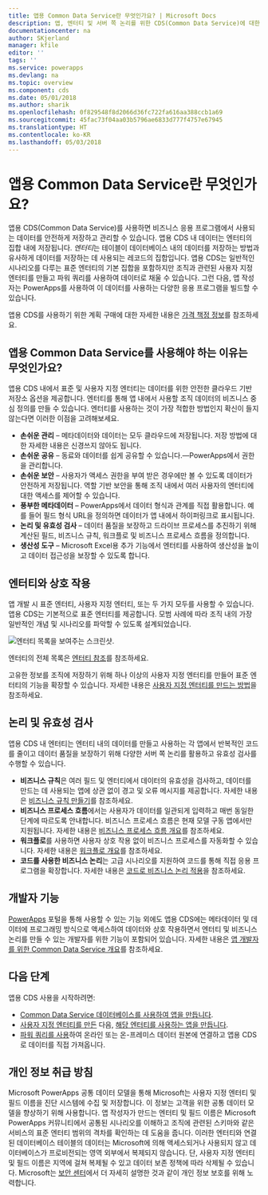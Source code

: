 ```yaml
---
title: 앱용 Common Data Service란 무엇인가요? | Microsoft Docs
description: 앱, 엔터티 및 서버 쪽 논리를 위한 CDS(Common Data Service)에 대한 소개입니다.
documentationcenter: na
author: SKjerland
manager: kfile
editor: ''
tags: ''
ms.service: powerapps
ms.devlang: na
ms.topic: overview
ms.component: cds
ms.date: 05/01/2018
ms.author: sharik
ms.openlocfilehash: 0f829548f8d2066d36fc722fa616aa388ccb1a69
ms.sourcegitcommit: 45fac73f04aa03b5796ae6833d777f4757e67945
ms.translationtype: HT
ms.contentlocale: ko-KR
ms.lasthandoff: 05/03/2018
---
```

# <a name="what-is-common-data-service-for-apps"></a>앱용 Common Data Service란 무엇인가요?
앱용 CDS(Common Data Service)를 사용하면 비즈니스 응용 프로그램에서 사용되는 데이터를 안전하게 저장하고 관리할 수 있습니다. 앱용 CDS 내 데이터는 엔터티의 집합 내에 저장됩니다. *엔터티*는 테이블이 데이터베이스 내의 데이터를 저장하는 방법과 유사하게 데이터를 저장하는 데 사용되는 레코드의 집합입니다. 앱용 CDS는 일반적인 시나리오를 다루는 표준 엔터티의 기본 집합을 포함하지만 조직과 관련된 사용자 지정 엔터티를 만들고 파워 쿼리를 사용하여 데이터로 채울 수 있습니다. 그런 다음, 앱 작성자는 PowerApps를 사용하여 이 데이터를 사용하는 다양한 응용 프로그램을 빌드할 수 있습니다.

앱용 CDS를 사용하기 위한 계획 구매에 대한 자세한 내용은 [가격 책정 정보](../../administrator/pricing-billing-skus.md)를 참조하세요.

## <a name="why-use-common-data-service-for-apps"></a>앱용 Common Data Service를 사용해야 하는 이유는 무엇인가요?
앱용 CDS 내에서 표준 및 사용자 지정 엔터티는 데이터를 위한 안전한 클라우드 기반 저장소 옵션을 제공합니다. 엔터티를 통해 앱 내에서 사용할 조직 데이터의 비즈니스 중심 정의를 만들 수 있습니다. 엔터티를 사용하는 것이 가장 적합한 방법인지 확신이 들지 않는다면 이러한 이점을 고려해보세요.

* **손쉬운 관리** &ndash; 메타데이터와 데이터는 모두 클라우드에 저장됩니다. 저장 방법에 대한 자세한 내용은 신경쓰지 않아도 됩니다.
* **손쉬운 공유** &ndash; 동료와 데이터를 쉽게 공유할 수 있습니다.&mdash;PowerApps에서 권한을 관리합니다.
* **손쉬운 보안** &ndash; 사용자가 액세스 권한을 부여 받은 경우에만 볼 수 있도록 데이터가 안전하게 저장됩니다. 역할 기반 보안을 통해 조직 내에서 여러 사용자의 엔터티에 대한 액세스를 제어할 수 있습니다.
* **풍부한 메타데이터** &ndash; PowerApps에서 데이터 형식과 관계를 직접 활용합니다. 예를 들어 필드 형식 URL을 정의하면 데이터가 앱 내에서 하이퍼링크로 표시됩니다.
* **논리 및 유효성 검사** &ndash; 데이터 품질을 보장하고 드라이브 프로세스를 추진하기 위해 계산된 필드, 비즈니스 규칙, 워크플로 및 비즈니스 프로세스 흐름을 정의합니다.
* **생산성 도구** &ndash; Microsoft Excel용 추가 기능에서 엔터티를 사용하여 생산성을 높이고 데이터 접근성을 보장할 수 있도록 합니다.

## <a name="interacting-with-entities"></a>엔터티와 상호 작용
앱 개발 시 표준 엔터티, 사용자 지정 엔터티, 또는 두 가지 모두를 사용할 수 있습니다. 앱용 CDS는 기본적으로 표준 엔터티를 제공합니다. 모범 사례에 따라 조직 내의 가장 일반적인 개념 및 시나리오를 파악할 수 있도록 설계되었습니다.

![엔터티 목록을 보여주는 스크린샷.](./media/data-platform-cds-intro/entitylist.png "엔터티 목록")

엔터티의 전체 목록은 [엔터티 참조](https://docs.microsoft.com/en-us/powerapps/developer/common-data-service/reference/about-entity-reference)를 참조하세요.

고유한 정보를 조직에 저장하기 위해 하나 이상의 사용자 지정 엔터티를 만들어 표준 엔터티의 기능을 확장할 수 있습니다. 자세한 내용은 [사용자 지정 엔터티를 만드는 방법](create-custom-entity.md)을 참조하세요.

## <a name="logic-and-validation"></a>논리 및 유효성 검사
앱용 CDS 내 엔터티는 엔터티 내의 데이터를 만들고 사용하는 각 앱에서 반복적인 코드를 줄이고 데이터 품질을 보장하기 위해 다양한 서버 쪽 논리를 활용하고 유효성 검사를 수행할 수 있습니다.

* **비즈니스 규칙**은 여러 필드 및 엔터티에서 데이터의 유효성을 검사하고, 데이터를 만드는 데 사용되는 앱에 상관 없이 경고 및 오류 메시지를 제공합니다. 자세한 내용은 [비즈니스 규칙 만들기](./data-platform-create-business-rule.md)를 참조하세요.
* **비즈니스 프로세스 흐름**에서는 사용자가 데이터를 일관되게 입력하고 매번 동일한 단계에 따르도록 안내합니다. 비즈니스 프로세스 흐름은 현재 모델 구동 앱에서만 지원됩니다. 자세한 내용은 [비즈니스 프로세스 흐름 개요](/dynamics365/customer-engagement/customize/business-process-flows-overview)를 참조하세요.
* **워크플로**를 사용하면 사용자 상호 작용 없이 비즈니스 프로세스를 자동화할 수 있습니다. 자세한 내용은 [워크플로 개요](/dynamics365/customer-engagement/customize/workflow-processes)를 참조하세요.
* **코드를 사용한 비즈니스 논리**는 고급 시나리오를 지원하여 코드를 통해 직접 응용 프로그램을 확장합니다. 자세한 내용은 [코드로 비즈니스 논리 적용](../../developer/common-data-service/apply-business-logic-with-code.md)을 참조하세요.

## <a name="developer-capabilities"></a>개발자 기능
[PowerApps](https://web.powerapps.com) 포털을 통해 사용할 수 있는 기능 외에도 앱용 CDS에는 메타데이터 및 데이터에 프로그래밍 방식으로 액세스하여 데이터와 상호 작용하면서 엔터티 및 비즈니스 논리를 만들 수 있는 개발자를 위한 기능이 포함되어 있습니다. 자세한 내용은 [앱 개발자를 위한 Common Data Service 개요](../../developer/common-data-service/overview.md)를 참조하세요.

## <a name="next-steps"></a>다음 단계
앱용 CDS 사용을 시작하려면:
* [Common Data Service 데이터베이스를 사용하여 앱을 만듭니다](../canvas-apps/data-platform-create-app-scratch.md).
* [사용자 지정 엔터티를 만든](create-custom-entity.md) 다음, [해당 엔터티를 사용하는 앱을 만듭니다](../canvas-apps/data-platform-create-app.md).
* [파워 쿼리를 사용](./data-platform-cds-newentity-pq.md)하여 온라인 또는 온-프레미스 데이터 원본에 연결하고 앱용 CDS로 데이터를 직접 가져옵니다.

## <a name="privacy-notice"></a>개인 정보 취급 방침
Microsoft PowerApps 공통 데이터 모델을 통해 Microsoft는 사용자 지정 엔터티 및 필드 이름을 진단 시스템에 수집 및 저장합니다. 이 정보는 고객을 위한 공통 데이터 모델을 향상하기 위해 사용합니다. 앱 작성자가 만드는 엔터티 및 필드 이름은 Microsoft PowerApps 커뮤니티에서 공통된 시나리오를 이해하고 조직에 관련된 스키마와 같은 서비스의 표준 엔터티 범위의 격차를 확인하는 데 도움을 줍니다. 이러한 엔터티와 연결된 데이터베이스 테이블의 데이터는 Microsoft에 의해 액세스되거나 사용되지 않고 데이터베이스가 프로비전되는 영역 외부에서 복제되지 않습니다. 단, 사용자 지정 엔터티 및 필드 이름은 지역에 걸쳐 복제될 수 있고 데이터 보존 정책에 따라 삭제될 수 있습니다. Microsoft는 [보안 센터](https://www.microsoft.com/trustcenter/Privacy/default.aspx)에서 더 자세히 설명한 것과 같이 개인 정보 보호를 위해 노력합니다.
